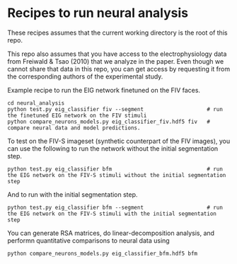 # Recipes to run neural analysis

These recipes assumes that the current working directory is the root of this repo.

This repo also assumes that you have access to the electrophysiology data from Freiwald & Tsao (2010) that we analyze in the paper. Even though we cannot share that data in this repo, you can get access by requesting it from the corresponding authors of the experimental study.

Example recipe to run the EIG network finetuned on the FIV faces.

```
cd neural_analysis
python test.py eig_classifier fiv --segment                    # run the finetuned EIG network on the FIV stimuli
python compare_neurons_models.py eig_classifier_fiv.hdf5 fiv   # compare neural data and model predictions.
```

To test on the FIV-S imageset (synthetic counterpart of the FIV images), you can use the following to run the network without the initial segmentation step.
```
python test.py eig_classifier bfm                              # run the EIG network on the FIV-S stimuli without the initial segmentation step
```

And to run with the initial segmentation step.
```
python test.py eig_classifier bfm --segment                    # run the EIG network on the FIV-S stimuli with the initial segmentation step
```

You can generate RSA matrices, do linear-decomposition analysis, and performn quantitative comparisons to neural data using

```
python compare_neurons_models.py eig_classifier_bfm.hdf5 bfm
```
